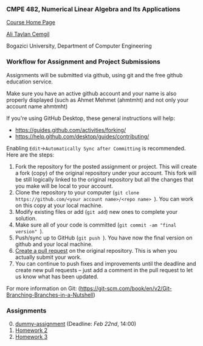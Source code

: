 

### CMPE 482, Numerical Linear Algebra and Its Applications

[Course Home Page](https://www.cmpe.boun.edu.tr/~cemgil/Courses/cmpe482/index.html)

[Ali Taylan Cemgil](https://www.cmpe.boun.edu.tr/~cemgil/)

Bogazici University, Department of Computer Engineering


### Workflow for Assignment and Project Submissions

Assignments will be submitted via github, using git and the free github education service. 

Make sure you have an active github account and your name is also properly displayed (such as Ahmet Mehmet (ahmtmht) and not only your account name ahmtmht)

If you're using GitHub Desktop, these general instructions will help:

* <https://guides.github.com/activities/forking/>
* <https://help.github.com/desktop/guides/contributing/>

Enabling `Edit`->`Automatically Sync after Committing` is recommended. Here are the steps:

1. Fork the repository for the posted assignment or project. This will create a fork (copy) of the original repository under your account. This fork  will be still logically linked to the original repository but all the changes that you make will be local to your account.
1. Clone the repository to your computer (`git clone https://github.com/<your account name>/<repo name> `). You can work on this copy at your local machine.
1. Modify existing files or add (`git add`) new ones to complete your solution. 
1. Make sure all of your code is committed (`git commit -am "final version" `). 
1. Push/sync up to GitHub (`git push `). You have now the final version on github and your local machine.
1. [Create a pull request](https://help.github.com/articles/creating-a-pull-request/) on the original repository. This is when you actually submit your work.
1. You can continue to push fixes and improvements until the deadline and create new pull requests – just add a comment in the pull request to let us know what has been updated.

For more information on Git: (https://git-scm.com/book/en/v2/Git-Branching-Branches-in-a-Nutshell)

### Assignments
0. [dummy-assignment](https://github.com/CMPE482-Spring2017-Bogazici/dummy-assignment) (Deadline: *Feb 22nd*, 14:00)
0. [Homework 2](https://github.com/CMPE482-Spring2017-Bogazici/hw2)
0. [Homework 3](https://github.com/CMPE482-Spring2017-Bogazici/hw3)
